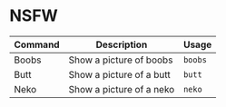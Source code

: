 # NSFW

Command | Description | Usage
--------|-------------|------
Boobs | Show a picture of boobs | `boobs`
Butt | Show a picture of a butt | `butt`
Neko | Show a picture of a neko | `neko`